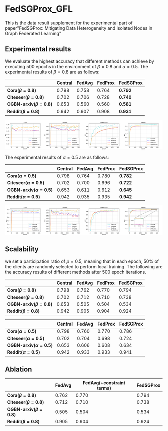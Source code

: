 # FedSGProx_GFL
This is the data result supplement for the experimental part of paper"FedSGProx: Mitigating Data Heterogeneity and Isolated Nodes in Graph Federated Learning"

## Experimental results

We evaluate the highest accuracy that different methods can achieve by executing 500 epochs in the environment of $\beta=0.8$ and $\alpha=0.5$. The experimental results of $\beta=0.8$ are as follows:

|       | **Central**  | __FedAvg__  | __FedProx__  | __FedSGProx__
|--------------|-------|------|-------|-------
|__Cora($\beta=0.8$)__   | 0.798     | 0.758    |  0.764    |   **0.792**   
|__Citeseer($\beta=0.8$)__   | 0.702     | 0.706    |  0.728    |   **0.740**   
|__OGBN-arxiv($\beta=0.8$)__     | 0.653     | 0.560    |  0.560    |   **0.581**  
|__Reddit($\beta=0.8$)__   | 0.942     | 0.907    |  0.908    |   **0.931**   

<img src="https://github.com/meng1103/FedSGProx_GFL/blob/main/result/k21_cora_cn1_rate08.png" width="25%" height="25%"><img src="https://github.com/meng1103/FedSGProx_GFL/blob/main/result/k18_citeseer_cn1_rate08.png" width="25%" height="25%"><img src="https://github.com/meng1103/FedSGProx_GFL/blob/main/result/k120_ogbn-arxiv_cn1_rate08.png" width="25%" height="25%"><img src="https://github.com/meng1103/FedSGProx_GFL/blob/main/result/k123_reddit_cn1_rate08.png" width="25%" height="25%">

The experimental results of $\alpha=0.5$ are as follows:

|       | **Central**  | __FedAvg__  | __FedProx__  | __FedSGProx__
|--------------|-------|------|-------|-------
|__Cora($\alpha=0.5$)__   | 0.798     | 0.764    |  0.780    |   **0.782**   
|__Citeseer($\alpha=0.5$)__   | 0.702     | 0.700    |  0.696    |   **0.722**   
|__OGBN-arxiv($\alpha=0.5$)__     | 0.653     | 0.611    |  0.612    |   **0.645**   
|__Reddit($\alpha=0.5$)__   | 0.942     | 0.935    |  0.935    |   **0.942**  

<img src="https://github.com/meng1103/FedSGProx_GFL/blob/main/result/k21_cora_cn1_LDA05.png" width="25%" height="25%"><img src="https://github.com/meng1103/FedSGProx_GFL/blob/main/result/k18_citeseer_cn1_LDA05.png" width="25%" height="25%"><img src="https://github.com/meng1103/FedSGProx_GFL/blob/main/result/k120_ogbn-arxiv_cn1_LDA05.png" width="25%" height="25%"><img src="https://github.com/meng1103/FedSGProx_GFL/blob/main/result/k123_reddit_cn1_LDA05.png" width="25%" height="25%">

## Scalability
we set a participation ratio of $\rho=0.5$, meaning that in each epoch, 50% of the clients are randomly selected to perform local training. The following are the accuracy results of different methods after 500 epoch iterations.

|       | **Central**  | __FedAvg__  | __FedProx__  | __FedSGProx__
|--------------|-------|------|-------|-------
|__Cora($\beta=0.8$)__   | 0.798     | 0.762    |  0.770    |   0.794   
|__Citeseer($\beta=0.8$)__   | 0.702     | 0.712    |  0.710    |   0.738   
|__OGBN-arxiv($\beta=0.8$)__     | 0.653     | 0.505    |  0.504    |   0.534   
|__Reddit($\beta=0.8$)__   | 0.942     | 0.905    |  0.904    |   0.924   



|       | **Central**  | __FedAvg__  | __FedProx__  | __FedSGProx__
|--------------|-------|------|-------|-------
|__Cora($\alpha=0.5$)__   | 0.798     | 0.760    |  0.770    |   0.786   
|__Citeseer($\alpha=0.5$)__   | 0.702     | 0.704    |  0.698    |   0.724   
|__OGBN-arxiv($\alpha=0.5$)__     | 0.653     | 0.606    |  0.608    |   0.634   
|__Reddit($\alpha=0.5$)__   | 0.942     | 0.933    |  0.933    |   0.941   


## Ablation

|       | __FedAvg__  | __FedAvg(+constraint terms)__  | __FedSGProx__
|--------------|------|----------------|-------
|__Cora($\beta=0.8$)__   | 0.762    |  0.770    |   0.794   
|__Citeseer($\beta=0.8$)__   | 0.712    |  0.710    |   0.738   
|__OGBN-arxiv($\beta=0.8$)__     | 0.505    |  0.504    |   0.534   
|__Reddit($\beta=0.8$)__   | 0.905    |  0.904    |   0.924   



